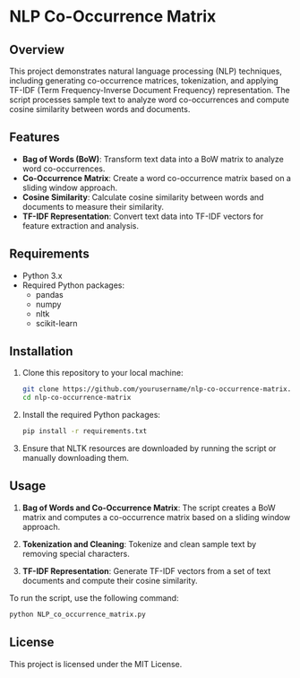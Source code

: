 # NLP Co-Occurrence Matrix

## Overview

This project demonstrates natural language processing (NLP) techniques, including generating co-occurrence matrices, tokenization, and applying TF-IDF (Term Frequency-Inverse Document Frequency) representation. The script processes sample text to analyze word co-occurrences and compute cosine similarity between words and documents.

## Features

- **Bag of Words (BoW)**: Transform text data into a BoW matrix to analyze word co-occurrences.
- **Co-Occurrence Matrix**: Create a word co-occurrence matrix based on a sliding window approach.
- **Cosine Similarity**: Calculate cosine similarity between words and documents to measure their similarity.
- **TF-IDF Representation**: Convert text data into TF-IDF vectors for feature extraction and analysis.

## Requirements

- Python 3.x
- Required Python packages:
  - pandas
  - numpy
  - nltk
  - scikit-learn

## Installation

1. Clone this repository to your local machine:

   ```bash
   git clone https://github.com/yourusername/nlp-co-occurrence-matrix.git
   cd nlp-co-occurrence-matrix
   ```

2. Install the required Python packages:

   ```bash
   pip install -r requirements.txt
   ```

3. Ensure that NLTK resources are downloaded by running the script or manually downloading them.

## Usage

1. **Bag of Words and Co-Occurrence Matrix**: The script creates a BoW matrix and computes a co-occurrence matrix based on a sliding window approach.

2. **Tokenization and Cleaning**: Tokenize and clean sample text by removing special characters.

3. **TF-IDF Representation**: Generate TF-IDF vectors from a set of text documents and compute their cosine similarity.

To run the script, use the following command:

```bash
python NLP_co_occurrence_matrix.py
```

## License

This project is licensed under the MIT License.
